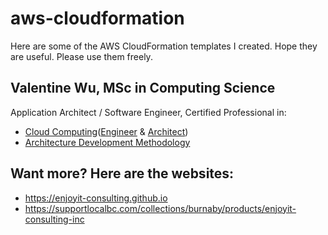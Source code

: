 # aws-cloudformation
Here are some of the AWS CloudFormation templates I created. Hope they are useful. Please use them freely.

## Valentine Wu, MSc in Computing Science
Application Architect / Software Engineer, Certified Professional in:
- [Cloud Computing](https://www.credential.net/profile/shufangwu/wallet)([Engineer](https://www.credential.net/e43a1972-c6f0-42ee-87b0-215824747e32?key=9c5687b7b7ec223d07359ed92977ef37bf11911a3b2e6ac14a73866cb048d8be) & [Architect](https://www.credential.net/895734f3-8b4c-40bc-9389-675ae844300c?key=348ee590aefe987388c721bdc8b9db40176c512606826e0ea0a9d56e0df687e3))
- [Architecture Development Methodology](https://www.youracclaim.com/badges/50b20616-a3ca-455e-9533-5034930f9dc1)

## Want more? Here are the websites: 
- https://enjoyit-consulting.github.io
- https://supportlocalbc.com/collections/burnaby/products/enjoyit-consulting-inc

